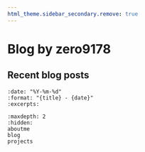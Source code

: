 ```yaml
---
html_theme.sidebar_secondary.remove: true
---
```


# Blog by zero9178

## Recent blog posts

```{postlist}
:date: "%Y-%m-%d"
:format: "{title} - {date}"
:excerpts:
```

```{toctree}
:maxdepth: 2
:hidden:
aboutme
blog
projects
```